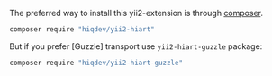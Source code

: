 The preferred way to install this yii2-extension is through [composer](http://getcomposer.org/download/).

```sh
composer require "hiqdev/yii2-hiart"
```

But if you prefer [Guzzle] transport use `yii2-hiart-guzzle` package:

```sh
composer require "hiqdev/yii2-hiart-guzzle"
```
